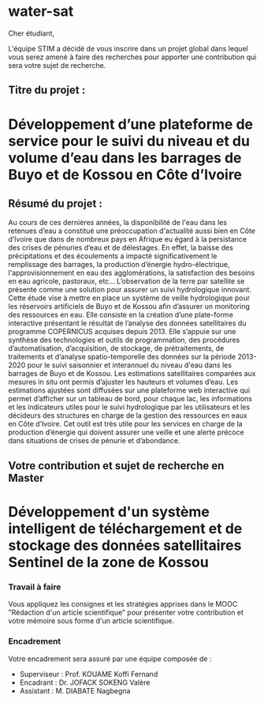 # water-sat

Cher étudiant,

L'équipe STIM a décidé de vous inscrire dans un projet global dans lequel vous serez amené à faire des recherches pour apporter une contribution qui sera votre sujet de recherche. 

## Titre du projet : 
# Développement d’une plateforme de service pour le suivi du niveau et du volume d’eau dans les barrages de Buyo et de Kossou en Côte d’Ivoire

## Résumé du projet : 
Au cours de ces dernières années, la disponibilité de l'eau dans les retenues d’eau a constitué une préoccupation d'actualité aussi bien en Côte d’Ivoire que dans de nombreux pays en Afrique eu égard à la persistance des crises de pénuries d’eau et de délestages. En effet, la baisse des précipitations et des écoulements a impacté significativement le remplissage des barrages, la production d’énergie hydro-électrique, l'approvisionnement en eau des agglomérations, la satisfaction des besoins en eau agricole, pastoraux, etc... L’observation de la terre par satellite se présente comme une solution pour assurer un suivi hydrologique innovant.
Cette étude vise à mettre en place un système de veille hydrologique pour les réservoirs artificiels de Buyo et de Kossou afin d’assurer un monitoring des ressources en eau. Elle consiste en la création d’une plate-forme interactive présentant le résultat de l’analyse des données satellitaires du programme COPERNICUS acquises depuis 2013. Elle s’appuie sur une synthèse des technologies et outils de programmation, des procédures d’automatisation, d’acquisition, de stockage, de prétraitements, de traitements et d’analyse spatio-temporelle des données sur la période 2013-2020 pour le suivi saisonnier et interannuel du niveau d'eau dans les barrages de Buyo et de Kossou. Les estimations satellitaires comparées aux mesures in situ ont permis d’ajuster les hauteurs et volumes d’eau. Les estimations ajustées sont diffusées sur une plateforme web interactive qui permet d’afficher sur un tableau de bord, pour chaque lac, les informations et les indicateurs utiles pour le suivi hydrologique par les utilisateurs et les décideurs des structures en charge de la gestion des ressources en eaux en Côte d’Ivoire. Cet outil est très utile pour les services en charge de la production d’énergie qui doivent assurer une veille et une alerte précoce dans situations de crises de pénurie et d’abondance.

## Votre contribution et sujet de recherche en Master
# Développement d'un système intelligent de téléchargement et de stockage des données satellitaires Sentinel de la zone de Kossou

### Travail à faire 
Vous appliquez les consignes et les stratégies apprises dans le MOOC "Rédaction d'un article scientifique" pour présenter votre contribution et votre mémoire sous forme d'un article scientifique.

### Encadrement
Votre encadrement sera assuré par une équipe composée de : 
- Superviseur : Prof. KOUAME Koffi Fernand
- Encadrant : Dr. JOFACK SOKENG Valère
- Assistant : M. DIABATE Nagbegna
